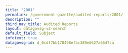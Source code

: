 ```yaml
---
title: "2001"
permalink: /government-gazette/audited-reports/2001/
description: ""
third_nav_title: Audited Reports
layout: datagovsg-v2-search
default_field: Subject
infotext: true
datagovsg-id: d_0cdf7bb170498efbc389e6627a6547ca
---
```

